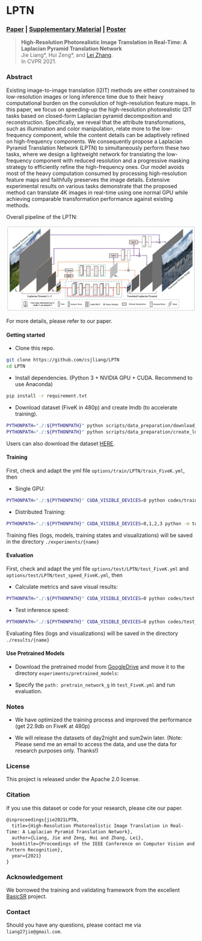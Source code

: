 # LPTN

### [Paper](https://arxiv.org/pdf/2105.09188.pdf) |   [Supplementary Material](http://www4.comp.polyu.edu.hk/~cslzhang/paper/LPTN-cvpr21-supp.pdf) |   [Poster](http://liangjie.xyz/LjHomepageFiles/paper_files/poster_LPTN.pdf)

> **High-Resolution Photorealistic Image Translation in Real-Time: A Laplacian Pyramid Translation Network** <br>
> Jie Liang\*, Hui Zeng\*, and [Lei Zhang](https://www4.comp.polyu.edu.hk/~cslzhang/). <br>
> In CVPR 2021.

### Abstract

Existing image-to-image translation (I2IT) methods are either constrained to low-resolution images or long inference time 
due to their heavy computational burden on the convolution of high-resolution feature maps. 
In this paper, we focus on speeding-up the high-resolution photorealistic I2IT tasks 
based on closed-form Laplacian pyramid decomposition and reconstruction. 
Specifically, we reveal that the attribute transformations, such as illumination and color manipulation, 
relate more to the low-frequency component, while the content details can be adaptively refined on high-frequency components. 
We consequently propose a Laplacian Pyramid Translation Network (LPTN) to simultaneously perform these two tasks, 
where we design a lightweight network for translating the low-frequency component with reduced resolution 
and a progressive masking strategy to efficiently refine the high-frequency ones. 
Our model avoids most of the heavy computation consumed by processing high-resolution feature maps 
and faithfully preserves the image details. Extensive experimental results on various tasks demonstrate that 
the proposed method can translate 4K images in real-time using one normal GPU 
while achieving comparable transformation performance against existing methods.

Overall pipeline of the LPTN:

![pipeline](Figs/LPTN_pipeline.jpg)

For more details, please refer to our paper.

#### Getting started

- Clone this repo.
```bash
git clone https://github.com/csjliang/LPTN
cd LPTN
```

- Install dependencies. (Python 3 + NVIDIA GPU + CUDA. Recommend to use Anaconda)
```bash
pip install -r requirement.txt
```

- Download dataset (FiveK in 480p) and create lmdb (to accelerate training).
```bash
PYTHONPATH="./:${PYTHONPATH}" python scripts/data_preparation/download_datasets.py
PYTHONPATH="./:${PYTHONPATH}" python scripts/data_preparation/create_lmdb.py
```

Users can also download the dataset [HERE](https://drive.google.com/file/d/1oAORKd-TPnPwZvhcnEEJqc1ogT7KgFtx/view?usp=sharing).

#### Training

First, check and adapt the yml file ```options/train/LPTN/train_FiveK.yml```, then

- Single GPU:
```bash
PYTHONPATH="./:${PYTHONPATH}" CUDA_VISIBLE_DEVICES=0 python codes/train.py -opt options/train/LPTN/train_FiveK.yml
```

- Distributed Training:
```bash
PYTHONPATH="./:${PYTHONPATH}" CUDA_VISIBLE_DEVICES=0,1,2,3 python -m torch.distributed.launch --nproc_per_node=4 --master_port=4321 codes/train.py -opt options/train/LPTN/train_FiveK.yml --launcher pytorch
```

Training files (logs, models, training states and visualizations) will be saved in the directory ```./experiments/{name}```

#### Evaluation

First, check and adapt the yml file ```options/test/LPTN/test_FiveK.yml``` and ```options/test/LPTN/test_speed_FiveK.yml```, then

- Calculate metrics and save visual results:
```bash
PYTHONPATH="./:${PYTHONPATH}" CUDA_VISIBLE_DEVICES=0 python codes/test.py -opt options/test/LPTN/test_FiveK.yml
```

- Test inference speed:
```bash
PYTHONPATH="./:${PYTHONPATH}" CUDA_VISIBLE_DEVICES=0 python codes/test_speed.py -opt options/test/LPTN/test_speed_FiveK.yml
```

Evaluating files (logs and visualizations) will be saved in the directory ```./results/{name}```

#### Use Pretrained Models

- Download the pretrained model from [GoogleDrive](https://drive.google.com/file/d/11yuFgHqZe9e4OheJ9YHp9lS-4kQC1Fml/view?usp=sharing) and move it to the directory ```experiments/pretrained_models```:

- Specify the ```path: pretrain_network_g``` in ```test_FiveK.yml``` and run evaluation.

### Notes

- We have optimized the training process and improved the performance (get 22.9db on FiveK at 480p)

- We will release the datasets of day2night and sum2win later. (Note: Please send me an email to access the data, and use the data for research purposes only. Thanks!)

### License

This project is released under the Apache 2.0 license.

### Citation
If you use this dataset or code for your research, please cite our paper.
```
@inproceedings{jie2021LPTN,
  title={High-Resolution Photorealistic Image Translation in Real-Time: A Laplacian Pyramid Translation Network},
  author={Liang, Jie and Zeng, Hui and Zhang, Lei},
  booktitle={Proceedings of the IEEE Conference on Computer Vision and Pattern Recognition},
  year={2021}
}
```

### Acknowledgement
We borrowed the training and validating framework from the excellent [BasicSR](https://github.com/xinntao/BasicSR) project.


### Contact
Should you have any questions, please contact me via `liang27jie@gmail.com`.
